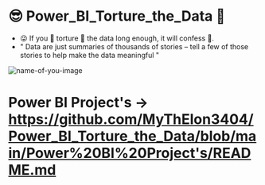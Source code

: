 # 😎 Power_BI_Torture_the_Data 🤕
- 😜 If you 🥴 torture 🥴 the data long enough, it will confess 🙏.
- " Data are just summaries of thousands of stories – tell a few of those stories to help make the data meaningful "

![name-of-you-image](https://easycourses.in/filescab/courses/powerbi.jpeg)

# Power BI Project's -> https://github.com/MyThElon3404/Power_BI_Torture_the_Data/blob/main/Power%20BI%20Project's/README.md
